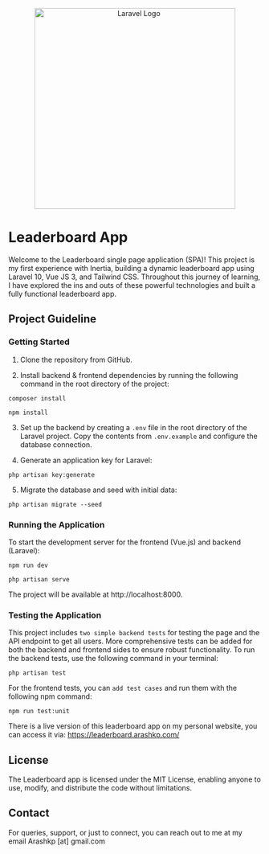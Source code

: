 <p align="center"><a href="https://laravel.com" target="_blank"><img src="https://raw.githubusercontent.com/laravel/art/master/logo-lockup/5%20SVG/2%20CMYK/1%20Full%20Color/laravel-logolockup-cmyk-red.svg" width="400" alt="Laravel Logo"></a></p>

# Leaderboard App

Welcome to the Leaderboard single page application (SPA)! This project is my first experience with Inertia, building a dynamic leaderboard app using Laravel 10, Vue JS 3, and Tailwind CSS. Throughout this journey of learning, I have explored the ins and outs of these powerful technologies and built a fully functional leaderboard app.

## Project Guideline

### Getting Started

1. Clone the repository from GitHub.

2. Install backend & frontend dependencies by running the following command in the root directory of the project:
```
composer install
```
```
npm install
```
3. Set up the backend by creating a `.env` file in the root directory of the Laravel project. Copy the contents from `.env.example` and configure the database connection.

4. Generate an application key for Laravel:
```
php artisan key:generate
```

5. Migrate the database and seed with initial data:
```
php artisan migrate --seed
```
	
### Running the Application

To start the development server for the frontend (Vue.js) and backend (Laravel):
```
npm run dev
```
```
php artisan serve
```
	
The project will be available at http://localhost:8000.


### Testing the Application
This project includes `two simple backend tests` for testing the page and the API endpoint to get all users. More comprehensive tests can be added for both the backend and frontend sides to ensure robust functionality.
To run the backend tests, use the following command in your terminal:
```
php artisan test
```
For the frontend tests, you can `add test cases` and run them with the following npm command:
```
npm run test:unit
```

There is a live version of this leaderboard app on my personal website, you can access it via:
https://leaderboard.arashkp.com/

## License
The Leaderboard app is licensed under the MIT License, enabling anyone to use, modify, and distribute the code without limitations.

## Contact
For queries, support, or just to connect, you can reach out to me at my email Arashkp [at] gmail.com
